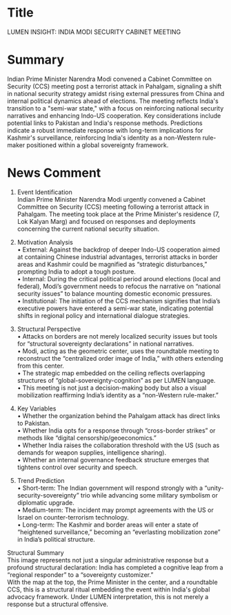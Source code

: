 # Title
LUMEN INSIGHT: INDIA MODI SECURITY CABINET MEETING

# Summary
Indian Prime Minister Narendra Modi convened a Cabinet Committee on Security (CCS) meeting post a terrorist attack in Pahalgam, signaling a shift in national security strategy amidst rising external pressures from China and internal political dynamics ahead of elections. The meeting reflects India's transition to a "semi-war state," with a focus on reinforcing national security narratives and enhancing Indo-US cooperation. Key considerations include potential links to Pakistan and India's response methods. Predictions indicate a robust immediate response with long-term implications for Kashmir's surveillance, reinforcing India's identity as a non-Western rule-maker positioned within a global sovereignty framework.

# News Comment
1. Event Identification  
Indian Prime Minister Narendra Modi urgently convened a Cabinet Committee on Security (CCS) meeting following a terrorist attack in Pahalgam. The meeting took place at the Prime Minister's residence (7, Lok Kalyan Marg) and focused on responses and deployments concerning the current national security situation. 

2. Motivation Analysis  
• External: Against the backdrop of deeper Indo-US cooperation aimed at containing Chinese industrial advantages, terrorist attacks in border areas and Kashmir could be magnified as “strategic disturbances,” prompting India to adopt a tough posture.  
• Internal: During the critical political period around elections (local and federal), Modi’s government needs to refocus the narrative on “national security issues” to balance mounting domestic economic pressures.  
• Institutional: The initiation of the CCS mechanism signifies that India’s executive powers have entered a semi-war state, indicating potential shifts in regional policy and international dialogue strategies.

3. Structural Perspective  
• Attacks on borders are not merely localized security issues but tools for “structural sovereignty declarations” in national narratives.  
• Modi, acting as the geometric center, uses the roundtable meeting to reconstruct the “centralized order image of India,” with others extending from this center.  
• The strategic map embedded on the ceiling reflects overlapping structures of “global-sovereignty-cognition” as per LUMEN language.  
• This meeting is not just a decision-making body but also a visual mobilization reaffirming India’s identity as a “non-Western rule-maker.”

4. Key Variables  
• Whether the organization behind the Pahalgam attack has direct links to Pakistan.  
• Whether India opts for a response through “cross-border strikes” or methods like “digital censorship/geoeconomics.”  
• Whether India raises the collaboration threshold with the US (such as demands for weapon supplies, intelligence sharing).  
• Whether an internal governance feedback structure emerges that tightens control over security and speech.

5. Trend Prediction  
• Short-term: The Indian government will respond strongly with a “unity-security-sovereignty” trio while advancing some military symbolism or diplomatic upgrade.  
• Medium-term: The incident may prompt agreements with the US or Israel on counter-terrorism technology.  
• Long-term: The Kashmir and border areas will enter a state of “heightened surveillance,” becoming an “everlasting mobilization zone” in India’s political structure.

Structural Summary  
This image represents not just a singular administrative response but a profound structural declaration: India has completed a cognitive leap from a “regional responder” to a “sovereignty customizer.”  
With the map at the top, the Prime Minister in the center, and a roundtable CCS, this is a structural ritual embedding the event within India's global advocacy framework. Under LUMEN interpretation, this is not merely a response but a structural offensive.
